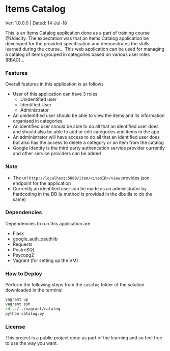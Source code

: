 # Items Catalog
Ver: 1.0.0.0 | Dated: 14-Jul-18

This is an Items Catalog application done as a part of training course @Udacity. The expectation was that an Items Catalog application be developed for the provided specification and demonstrates the skills learned during the course...
This web application can be used for managing a catalog of items grouped in categories based on various user roles (RBAC)...

### Features
Overall features in this application is as follows
- User of this application can have 3 roles
    - Unidentified user
    - Identified User
    - Administrator
- An unidentified user should be able to view the items and its information organised in categories
- An identified user should be able to do all that an identified user does and should also be able to add or edit categories and items in the app
- An administrator will have access to do all that an identified user does but also has the access to delete a category or an item from the catalog
- Google Identity is the third party authencation service provider currently and other service providers can be added

### Note
- The url `http://localhost:5000/item/<itemID>/view` provides json endpoint for the application
- Currently an identified user can be made as an administrator by hardcoding in the DB (a method is provided in the dbutils to do the same)

### Dependencies
Dependencies to run this application are 
- Flask
- google_auth_oauthlib
- Requests
- PostreSQL
- Psycopg2
- Vagrant (for setting up the VM)

### How to Deploy
Perform the following steps from the `catalog` folder of the solution downloaded in the terminal
```sh
vagrant up
vagrant ssh
cd ../../vagrant/catalog
python catalog.py
```

### License
This project is a public project done as part of the learning and so feel free to use the way you want.
